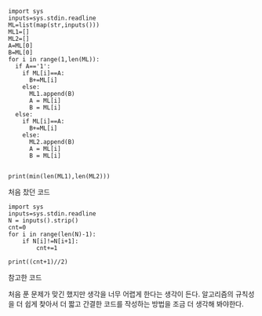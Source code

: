 ```
import sys
inputs=sys.stdin.readline
ML=list(map(str,inputs()))
ML1=[]
ML2=[]
A=ML[0]
B=ML[0]
for i in range(1,len(ML)):
  if A=='1':
    if ML[i]==A:
      B+=ML[i]
    else:
      ML1.append(B)
      A = ML[i]
      B = ML[i]
  else:
    if ML[i]==A:
      B+=ML[i]
    else:
      ML2.append(B)
      A = ML[i]
      B = ML[i]


print(min(len(ML1),len(ML2)))
```

처음 찼던 코드

```
import sys
inputs=sys.stdin.readline
N = inputs().strip()
cnt=0
for i in range(len(N)-1):
    if N[i]!=N[i+1]:
        cnt+=1
        
print((cnt+1)//2)
```

참고한 코드

처음 푼 문제가 맞긴 했지만 생각을 너무 어렵게 한다는 생각이 든다. 알고리즘의 규칙성을 더 쉽게 찾아서 더 짧고 간결한 코드를 작성하는 방법을 조금 더 생각해 봐야한다.
